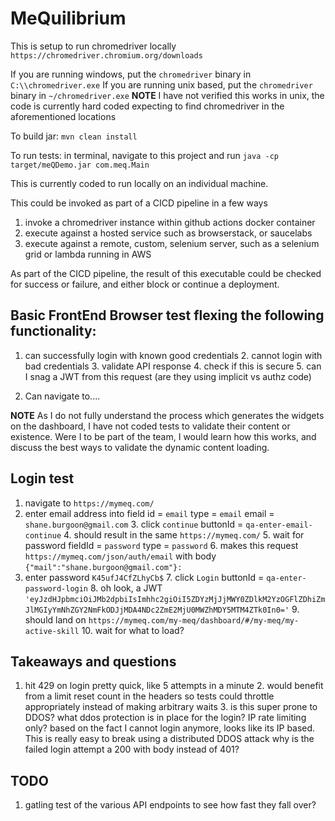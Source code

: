 # MeQuilibrium 


This is setup to run chromedriver locally `https://chromedriver.chromium.org/downloads`

If you are running windows, put the `chromedriver` binary in `C:\\chromedriver.exe`
If you are running unix based, put the `chromedriver` binary in `~/chromedriver.exe` 
 **NOTE** I have not verified this works in unix, the code is currently hard coded expecting to find chromedriver in the aforementioned locations

To build jar: `mvn clean install`

To run tests:  in terminal, navigate to this project and run `java -cp target/meQDemo.jar com.meq.Main`

This is currently coded to run locally on an individual machine.

This could be invoked as part of a CICD pipeline in a few ways
1. invoke a chromedriver instance within github actions docker container
2. execute against a hosted service such as browserstack, or saucelabs
3. execute against a remote, custom, selenium server, such as a selenium grid or lambda running in AWS

As part of the CICD pipeline, the result of this executable could be checked for success or failure, and either block or continue a deployment.


## Basic FrontEnd  Browser test flexing the following functionality:

1. can successfully login with known good credentials
   2. cannot login with bad credentials
      3. validate API response
      4. check if this is secure 
      5. can I snag a JWT from this request (are they using implicit vs authz code)


2. Can navigate to....

**NOTE** As I do not fully understand the process which generates the widgets on the dashboard, I have not coded tests to validate their content or existence.
Were I to be part of the team, I would learn how this works, and discuss the best ways to validate the dynamic content loading.

## Login test

1. navigate to `https://mymeq.com/`
2. enter email address into field id = `email` type = `email` email = `shane.burgoon@gmail.com`
   3. click `continue` buttonId = `qa-enter-email-continue`
   4. should result in the same `https://mymeq.com/`
   5. wait for password fieldId = `password` type = `password`
      6. makes this request `https://mymeq.com/json/auth/email` with body `{"mail":"shane.burgoon@gmail.com"}:`
6. enter password `K45ufJ4CfZLhyCb$`
   7. click `Login` buttonId = `qa-enter-password-login`
   8. oh look, a JWT `'eyJzdHJpbmciOiJMb2dpbiIsImhhc2giOiI5ZDYzMjJjMWY0ZDlkM2YzOGFlZDhiZmJlMGIyYmNhZGY2NmFkODJjMDA4NDc2ZmE2MjU0MWZhMDY5MTM4ZTk0In0='`
   9. should land on `https://mymeq.com/my-meq/dashboard/#/my-meq/my-active-skill`
   10. wait for what to load?


## Takeaways and questions

1. hit 429 on login pretty quick, like 5 attempts in a minute
   2. would benefit from a limit reset count in the headers so tests could throttle appropriately instead of making arbitrary waits
   3. is this super prone to DDOS? what ddos protection is in place for the login? IP rate limiting only?
      based on the fact I cannot login anymore, looks like its IP based. This is really easy to break using a distributed DDOS attack
      why is the failed login attempt a 200 with body instead of 401?

## TODO

1. gatling test of the various API endpoints to see how fast they fall over?